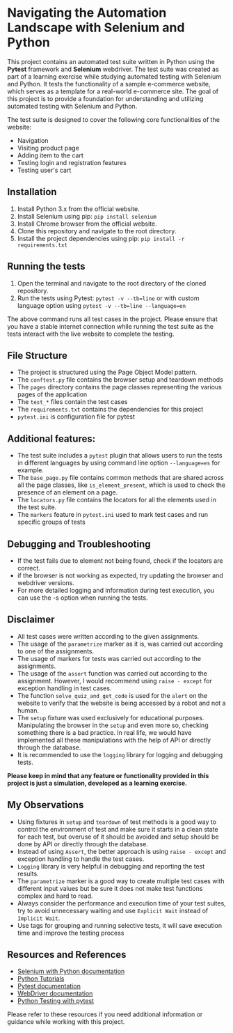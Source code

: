 # Navigating the Automation Landscape with Selenium and Python

This project contains an automated test suite written in Python using the **Pytest** framework and **Selenium** webdriver. The test suite was created as part of a learning exercise while studying automated testing with Selenium and Python. It tests the functionality of a sample e-commerce website, which serves as a template for a real-world e-commerce site. The goal of this project is to provide a foundation for understanding and utilizing automated testing with Selenium and Python.

The test suite is designed to cover the following core functionalities of the website:
- Navigation
- Visiting product page
- Adding item to the cart
- Testing login and registration features
- Testing user's cart

## Installation

1. Install Python 3.x from the official website.
2. Install Selenium using pip: `pip install selenium`
3. Install Chrome browser from the official website.
4. Clone this repository and navigate to the root directory.
5. Install the project dependencies using pip: `pip install -r requirements.txt`

## Running the tests

1. Open the terminal and navigate to the root directory of the cloned repository.
2. Run the tests using Pytest: `pytest -v --tb=line` or with custom language option using `pytest -v --tb=line --language=en`

The above command runs all test cases in the project. Please ensure that you have a stable internet connection while running the test suite as the tests interact with the live website to complete the testing.

## File Structure
- The project is structured using the Page Object Model pattern.
- The `conftest.py` file contains the browser setup and teardown methods
- The `pages` directory contains the page classes representing the various pages of the application
- The `test_*` files contain the test cases
- The `requirements.txt` contains the dependencies for this project
- `pytest.ini` is configuration file for pytest 

## Additional features:

- The test suite includes a `pytest` plugin that allows users to run the tests in different languages by using command line option `--language=es` for example.
- The `base_page.py` file contains common methods that are shared across all the page classes, like `is_element_present`, which is used to check the presence of an element on a page.
- The `locators.py` file contains the locators for all the elements used in the test suite.
- The `markers` feature in `pytest.ini` used to mark test cases and run specific groups of tests

## Debugging and Troubleshooting

- If the test fails due to element not being found, check if the locators are correct.
- if the browser is not working as expected, try updating the browser and webdriver versions.
- For more detailed logging and information during test execution, you can use the -s option when running the tests.

## Disclaimer

- All test cases were written according to the given assignments.
- The usage of the `parametrize` marker as it is, was carried out according to one of the assignments.
- The usage of markers for tests was carried out according to the assignments.
- The usage of the `assert` function was carried out according to the assignment. However, I would recommend using `raise - except` for exception handling in test cases.
- The function `solve_quiz_and_get_code` is used for the `alert` on the website to verify that the website is being accessed by a robot and not a human.
- The `setup` fixture was used exclusively for educational purposes. Manipulating the browser in the `setup` and even more so, checking something there is a bad practice. In real life, we would have implemented all these manipulations with the help of API or directly through the database.
- It is recommended to use the `logging` library for logging and debugging tests.

**Please keep in mind that any feature or functionality provided in this project is just a simulation, developed as a learning exercise.**

## My Observations

- Using fixtures in `setup` and `teardown` of test methods is a good way to control the environment of test and make sure it starts in a clean state for each test, but overuse of it should be avoided and setup should be done by API or directly through the database.
- Instead of using `Assert`, the better approach is using `raise - except` and exception handling to handle the test cases.
- `Logging` library is very helpful in debugging and reporting the test results.
- The `parametrize` marker is a good way to create multiple test cases with different input values but be sure it does not make test functions complex and hard to read.
- Always consider the performance and execution time of your test suites, try to avoid unnecessary waiting and use `Explicit Wait` instead of `Implicit Wait`.
- Use tags for grouping and running selective tests, it will save execution time and improve the testing process

## Resources and References

* [Selenium with Python documentation](https://selenium-python.readthedocs.io/)
* [Python Tutorials](https://docs.python.org/3/tutorial/)
* [Pytest documentation](https://docs.pytest.org/en/latest/)
* [WebDriver documentation](https://www.selenium.dev/documentation/webdriver/)
* [Python Testing with pytest](https://pragprog.com/book/bopytest/python-testing-with-pytest)

Please refer to these resources if you need additional information or guidance while working with this project.
